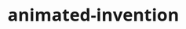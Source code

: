 # animated-invention
<html lang="en">
<head>
    <meta charset="UTF-8">
    <meta name="viewport" content="width=device-width, initial-scale=1.0">
    <title>Arnama Connect</title>
    <link rel="stylesheet" href="https://cdnjs.cloudflare.com/ajax/libs/font-awesome/6.4.0/css/all.min.css">
    <style>
        * {
            margin: 0;
            padding: 0;
            box-sizing: border-box;
            font-family: 'Segoe UI', Tahoma, Geneva, Verdana, sans-serif;
        }
        
        body {
            background-color: #f5f7fa;
            color: #333;
            line-height: 1.6;
        }
        
        .container {
            width: 90%;
            max-width: 1200px;
            margin: 0 auto;
            padding: 0 15px;
        }
        
        .hidden {
            display: none !important;
        }
        
        /* Header Styles */
        header {
            background: linear-gradient(135deg, #4e54c8, #8a64d0);
            color: white;
            padding: 1.5rem 0;
            box-shadow: 0 2px 10px rgba(0, 0, 0, 0.1);
        }
        
        .header-top {
            display: flex;
            justify-content: space-between;
            align-items: center;
            margin-bottom: 0.5rem;
        }
        
        h1 {
            font-size: 2.2rem;
            font-weight: 700;
        }
        
        .highlight {
            color: #ffde59;
        }
        
        .auth-buttons {
            display: flex;
            gap: 10px;
        }
        
        .auth-btn {
            background: rgba(255, 255, 255, 0.2);
            border: 1px solid rgba(255, 255, 255, 0.3);
            color: white;
            padding: 8px 15px;
            border-radius: 4px;
            cursor: pointer;
            transition: all 0.3s ease;
        }
        
        .auth-btn:hover {
            background: rgba(255, 255, 255, 0.3);
        }
        
        #user-greeting {
            display: flex;
            align-items: center;
            gap: 15px;
        }
        
        /* Navigation Styles */
        nav {
            background-color: #fff;
            box-shadow: 0 2px 5px rgba(0, 0, 0, 0.05);
        }
        
        nav ul {
            display: flex;
            list-style: none;
            padding: 1rem 0;
        }
        
        nav li {
            margin-right: 1.5rem;
        }
        
        nav a {
            text-decoration: none;
            color: #4e54c8;
            font-weight: 500;
            transition: color 0.3s ease;
        }
        
        nav a:hover {
            color: #8a64d0;
        }
        
        /* Section Styles */
        .section {
            padding: 3rem 0;
        }
        
        h2 {
            font-size: 2rem;
            margin-bottom: 1.5rem;
            color: #4e54c8;
            text-align: center;
        }
        
        h3 {
            font-size: 1.5rem;
            margin-bottom: 1rem;
            color: #6c6c6c;
        }
        
        /* Bulletin Board Styles */
        .bulletin-prompt {
            text-align: center;
            padding: 2rem;
            background-color: white;
            border-radius: 8px;
            box-shadow: 0 2px 10px rgba(0, 0, 0, 0.05);
            margin-bottom: 2rem;
        }
        
        .cta-button {
            background-color: #4e54c8;
            color: white;
            border: none;
            padding: 10px 20px;
            border-radius: 4px;
            cursor: pointer;
            font-weight: 500;
            margin-top: 1rem;
            transition: background-color 0.3s ease;
        }
        
        .cta-button:hover {
            background-color: #3a3fb3;
        }
        
        /* Form Styles */
        .form-group {
            margin-bottom: 1.5rem;
        }
        
        label {
            display: block;
            margin-bottom: 0.5rem;
            font-weight: 500;
        }
        
        input, textarea, select {
            width: 100%;
            padding: 10px;
            border: 1px solid #ddd;
            border-radius: 4px;
            font-size: 1rem;
        }
        
        textarea {
            resize: vertical;
            min-height: 120px;
        }
        
        .submit-btn {
            background-color: #4e54c8;
            color: white;
            border: none;
            padding: 12px 24px;
            border-radius: 4px;
            cursor: pointer;
            font-size: 1rem;
            font-weight: 500;
            transition: background-color 0.3s ease;
        }
        
        .submit-btn:hover {
            background-color: #3a3fb3;
        }
        
        /* Media Upload Styles */
        .media-upload {
            margin-bottom: 1.5rem;
        }
        
        .upload-area {
            border: 2px dashed #ccc;
            border-radius: 8px;
            padding: 20px;
            text-align: center;
            cursor: pointer;
            transition: all 0.3s ease;
            margin-bottom: 15px;
        }
        
        .upload-area:hover {
            border-color: #4e54c8;
            background-color: #f9f9ff;
        }
        
        .upload-icon {
            font-size: 3rem;
            color: #4e54c8;
            margin-bottom: 10px;
        }
        
        .media-preview {
            display: flex;
            flex-wrap: wrap;
            gap: 10px;
            margin-top: 15px;
        }
        
        .preview-item {
            position: relative;
            width: 100px;
            height: 100px;
            border-radius: 8px;
            overflow: hidden;
            box-shadow: 0 2px 5px rgba(0, 0, 0, 0.1);
        }
        
        .preview-item img, .preview-item video {
            width: 100%;
            height: 100%;
            object-fit: cover;
        }
        
        .remove-media {
            position: absolute;
            top: 5px;
            right: 5px;
            background: rgba(255, 255, 255, 0.8);
            border: none;
            border-radius: 50%;
            width: 24px;
            height: 24px;
            cursor: pointer;
            display: flex;
            align-items: center;
            justify-content: center;
        }
        
        /* Posts Grid */
        .posts-grid {
            display: grid;
            grid-template-columns: repeat(auto-fill, minmax(300px, 1fr));
            gap: 20px;
            margin-top: 2rem;
        }
        
        .post-card {
            background: white;
            border-radius: 8px;
            box-shadow: 0 2px 10px rgba(0, 0, 0, 0.05);
            padding: 1.5rem;
            transition: transform 0.3s ease;
        }
        
        .post-card:hover {
            transform: translateY(-5px);
        }
        
        .post-title {
            font-size: 1.2rem;
            font-weight: 600;
            margin-bottom: 0.5rem;
            color: #4e54c8;
        }
        
        .post-content {
            margin-bottom: 1rem;
            color: #555;
        }
        
        .post-media {
            margin-bottom: 1rem;
        }
        
        .post-media img, .post-media video {
            width: 100%;
            border-radius: 8px;
            max-height: 300px;
            object-fit: cover;
        }
        
        .post-meta {
            display: flex;
            justify-content: space-between;
            font-size: 0.9rem;
            color: #888;
        }
        
        .post-category {
            display: inline-block;
            padding: 3px 8px;
            border-radius: 12px;
            font-size: 0.8rem;
            font-weight: 500;
        }
        
        .category-general {
            background-color: #e0e0e0;
            color: #424242;
        }
        
        .category-help {
            background-color: #ffebee;
            color: #c62828;
        }
        
        .category-offer {
            background-color: #e8f5e9;
            color: #2e7d32;
        }
        
        .category-event {
            background-color: #e3f2fd;
            color: #1565c0;
        }
        
        .category-sale {
            background-color: #fff8e1;
            color: #f57f17;
        }
        
        /* Dashboard Styles */
        .dashboard-grid {
            display: grid;
            grid-template-columns: repeat(auto-fit, minmax(300px, 1fr));
            gap: 25px;
        }
        
        .dashboard-card {
            background: white;
            border-radius: 8px;
            box-shadow: 0 2px 10px rgba(0, 0, 0, 0.05);
            padding: 1.5rem;
        }
        
        .dashboard-btn {
            background-color: #8a64d0;
            color: white;
            border: none;
            padding: 8px 16px;
            border-radius: 4px;
            cursor: pointer;
            margin-top: 1rem;
        }
        
        /* Modal Styles */
        .modal {
            position: fixed;
            top: 0;
            left: 0;
            width: 100%;
            height: 100%;
            background-color: rgba(0, 0, 0, 0.5);
            display: flex;
            justify-content: center;
            align-items: center;
            z-index: 1000;
        }
        
        .modal-content {
            background-color: white;
            padding: 2rem;
            border-radius: 8px;
            width: 90%;
            max-width: 500px;
            position: relative;
            max-height: 90vh;
            overflow-y: auto;
        }
        
        .close-modal {
            position: absolute;
            top: 15px;
            right: 15px;
            font-size: 1.5rem;
            cursor: pointer;
            color: #888;
        }
        
        /* Footer Styles */
        footer {
            background-color: #333;
            color: white;
            padding: 2rem 0;
            text-align: center;
        }
        
        .footer-content {
            display: flex;
            flex-direction: column;
            align-items: center;
        }
        
        .footer-nav {
            display: flex;
            gap: 20px;
            margin: 1rem 0;
        }
        
        .footer-nav a {
            color: #ddd;
            text-decoration: none;
        }
        
        .footer-nav a:hover {
            color: white;
        }
        
        /* Responsive Design */
        @media (max-width: 768px) {
            .header-top {
                flex-direction: column;
                text-align: center;
                gap: 15px;
            }
            
            nav ul {
                flex-direction: column;
                gap: 10px;
            }
            
            .posts-grid {
                grid-template-columns: 1fr;
            }
            
            .dashboard-grid {
                grid-template-columns: 1fr;
            }
            
            .media-preview {
                justify-content: center;
            }
        }
    </style>
</head>
<body>
    <header>
        <div class="container">
            <div class="header-top">
                <h1><span class="highlight"> ARNAMA </span> Connect</h1>
                <div class="auth-buttons">
                    <button id="login-btn" class="auth-btn">Login</button>
                    <button id="register-btn" class="auth-btn">Register</button>
                    <div id="user-greeting" class="hidden">
                        <span id="username-display"></span>
                        <button id="logout-btn" class="auth-btn">Logout</button>
                    </div>
                </div>
            </div>
            <p>Your local community hub for events, news, and resources</p>
        </div>
    </header>

    <nav>
        <div class="container">
            <ul>
                <li><a href="#bulletin">Community Bulletin</a></li>
                <li id="dashboard-link" class="hidden"><a href="#dashboard">My Dashboard</a></li>
            </ul>
        </div>
    </nav>

    <section id="bulletin" class="section">
        <div class="container">
            <h2>Community Bulletin</h2>
            <div id="post-form-container" class="hidden">
                <h3>Create a New Post</h3>
                <form id="post-form">
                    <div class="form-group">
                        <label for="post-title">Title</label>
                        <input type="text" id="post-title" required>
                    </div>
                    <div class="form-group">
                        <label for="post-content">Content</label>
                        <textarea id="post-content" rows="5" required></textarea>
                    </div>
                    <div class="form-group">
                        <label for="post-category">Category</label>
                        <select id="post-category">
                            <option value="general">General</option>
                            <option value="help">Help Needed</option>
                            <option value="offer">Offering Help</option>
                            <option value="event">Event</option>
                            <option value="sale">For Sale</option>
                        </select>
                    </div>
                    
                    <!-- Media Upload Section -->
                    <div class="media-upload">
                        <label>Add Photos or Videos</label>
                        <div class="upload-area" id="media-drop-area">
                            <div class="upload-icon">
                                <i class="fas fa-cloud-upload-alt"></i>
                            </div>
                            <p>Drag & drop files here or click to browse</p>
                            <input type="file" id="media-upload" multiple accept="image/*,video/*" style="display: none;">
                        </div>
                        <div class="media-preview" id="media-preview"></div>
                    </div>
                    
                    <button type="submit" class="submit-btn">Post to Community</button>
                </form>
            </div>
            <div id="login-prompt" class="bulletin-prompt">
                <p>Want to share something with the community?</p>
                <button id="prompt-login-btn" class="cta-button">Login to Post</button>
            </div>
            <div id="posts-container" class="posts-grid">
                <!-- Posts will be loaded here dynamically -->
            </div>
        </div>
    </section>

    <section id="dashboard" class="section hidden">
        <div class="container">
            <h2>My Dashboard</h2>
            <div class="dashboard-grid">
                <div class="dashboard-card">
                    <h3>My Profile</h3>
                    <div id="profile-info">
                        <p><strong>Name:</strong> <span id="profile-name"></span></p>
                        <p><strong>Email:</strong> <span id="profile-email"></span></p>
                        <p><strong>Member since:</strong> <span id="join-date"></span></p>
                    </div>
                    <button id="edit-profile-btn" class="dashboard-btn">Edit Profile</button>
                </div>
                <div class="dashboard-card">
                    <h3>My Posts</h3>
                    <div id="user-posts">
                        <!-- User's posts will be loaded here -->
                    </div>
                </div>
                <div class="dashboard-card">
                    <h3>Saved Posts</h3>
                    <div id="saved-posts">
                        <!-- Saved posts will be loaded here -->
                    </div>
                </div>
            </div>
        </div>
    </section>

    <div id="auth-modal" class="modal hidden">
        <div class="modal-content">
            <span class="close-modal">&times;</span>
            <div id="login-form">
                <h3>Login</h3>
                <form id="login-form-data">
                    <div class="form-group">
                        <label for="login-email">Email</label>
                        <input type="email" id="login-email" required>
                    </div>
                    <div class="form-group">
                        <label for="login-password">Password</label>
                        <input type="password" id="login-password" required>
                    </div>
                    <button type="submit" class="submit-btn">Login</button>
                </form>
                <p>Don't have an account? <a href="#" id="switch-to-register">Register here</a></p>
            </div>
            <div id="register-form" class="hidden">
                <h3>Register</h3>
                <form id="register-form-data">
                    <div class="form-group">
                        <label for="register-name">Full Name</label>
                        <input type="text" id="register-name" required>
                    </div>
                    <div class="form-group">
                        <label for="register-email">Email</label>
                        <input type="email" id="register-email" required>
                    </div>
                    <div class="form-group">
                        <label for="register-password">Password</label>
                        <input type="password" id="register-password" required>
                    </div>
                    <div class="form-group">
                        <label for="register-address">Street Address (optional)</label>
                        <input type="text" id="register-address">
                    </div>
                    <button type="submit" class="submit-btn">Register</button>
                </form>
                <p>Already have an account? <a href="#" id="switch-to-login">Login here</a></p>
            </div>
        </div>
    </div>

    <footer>
        <div class="container">
            <div class="footer-content">
                <h3>Neighborhood Connect</h3>
                <div class="footer-nav">
                    <a href="#bulletin">Community Bulletin</a>
                    <a href="#">About Us</a>
                    <a href="#">Contact</a>
                    <a href="#">Privacy Policy</a>
                </div>
                <p>&copy; 2023 Neighborhood Connect. All rights reserved.</p>
            </div>
        </div>
    </footer>

    <script>
        // DOM Elements
        const loginBtn = document.getElementById('login-btn');
        const registerBtn = document.getElementById('register-btn');
        const logoutBtn = document.getElementById('logout-btn');
        const userGreeting = document.getElementById('user-greeting');
        const usernameDisplay = document.getElementById('username-display');
        const dashboardLink = document.getElementById('dashboard-link');
        const dashboardSection = document.getElementById('dashboard');
        const authModal = document.getElementById('auth-modal');
        const closeModalBtn = document.querySelector('.close-modal');
        const switchToRegister = document.getElementById('switch-to-register');
        const switchToLogin = document.getElementById('switch-to-login');
        const loginForm = document.getElementById('login-form');
        const registerForm = document.getElementById('register-form');
        const loginFormData = document.getElementById('login-form-data');
        const registerFormData = document.getElementById('register-form-data');
        const postFormContainer = document.getElementById('post-form-container');
        const loginPrompt = document.getElementById('login-prompt');
        const promptLoginBtn = document.getElementById('prompt-login-btn');
        const postForm = document.getElementById('post-form');
        const postsContainer = document.getElementById('posts-container');
        const profileName = document.getElementById('profile-name');
        const profileEmail = document.getElementById('profile-email');
        const joinDate = document.getElementById('join-date');
        const userPostsContainer = document.getElementById('user-posts');
        const savedPostsContainer = document.getElementById('saved-posts');
        const editProfileBtn = document.getElementById('edit-profile-btn');
        
        // Media upload elements
        const mediaDropArea = document.getElementById('media-drop-area');
        const mediaUpload = document.getElementById('media-upload');
        const mediaPreview = document.getElementById('media-preview');

        // Sample posts data with media examples
        const samplePosts = [
            {
                id: 1,
                title: "Community Garden Workday",
                content: "We're having a workday at the community garden this Saturday from 9am-12pm. All are welcome! Bring gloves and water.",
                category: "event",
                author: "Green Thumb Gary",
                date: "2023-10-15",
                media: [
                    {type: 'image', url: 'https://images.unsplash.com/photo-1590602847861-f357a9332bbc?ixlib=rb-4.0.3&ixid=M3wxMjA3fDB8MHxwaG90by1wYWdlfHx8fGVufDB8fHx8fA%3D%3D&auto=format&fit=crop&w=600&q=80'}
                ]
            },
            {
                id: 2,
                title: "Moving Boxes Available",
                content: "I have a bunch of moving boxes in good condition. Free to anyone who can pick them up. Various sizes available.",
                category: "offer",
                author: "Moving Mary",
                date: "2023-10-14",
                media: [
                    {type: 'image', url: 'https://images.unsplash.com/photo-1586023492125-27b2c045efd7?ixlib=rb-4.0.3&ixid=M3wxMjA3fDB8MHxwaG90by1wYWdlfHx8fGVufDB8fHx8fA%3D%3D&auto=format&fit=crop&w=600&q=80'}
                ]
            },
            {
                id: 3,
                title: "Yard Sale This Weekend",
                content: "Big yard sale on Saturday from 8am-2pm at 123 Maple Street. Furniture, kids' clothes, books, and more!",
                category: "sale",
                author: "Sale Sally",
                date: "2023-10-13",
                media: [
                    {type: 'image', url: 'https://images.unsplash.com/photo-1577702312572-5bb9328a7e1c?ixlib=rb-4.0.3&ixid=M3wxMjA3fDB8MHxwaG90by1wYWdlfHx8fGVufDB8fHx8fA%3D%3D&auto=format&fit=crop&w=600&q=80'}
                ]
            },
            {
                id: 4,
                title: "Neighborhood Block Party",
                content: "Join us for the annual neighborhood block party this Sunday! Food, music, and games for all ages.",
                category: "event",
                author: "Party Pete",
                date: "2023-10-12",
                media: [
                    {type: 'image', url: 'https://images.unsplash.com/photo-1535016120720-40c646be5580?ixlib=rb-4.0.3&ixid=M3wxMjA3fDB8MHxwaG90by1wYWdlfHx8fGVufDB8fHx8fA%3D%3D&auto=format&fit=crop&w=600&q=80'}
                ]
            }
        ];

        // Current user state
        let currentUser = null;
        let mediaFiles = [];

        // Event Listeners
        document.addEventListener('DOMContentLoaded', function() {
            // Check if user is logged in (from localStorage)
            const savedUser = localStorage.getItem('currentUser');
            if (savedUser) {
                currentUser = JSON.parse(savedUser);
                updateUIForLoggedInUser();
            }
            
            // Load sample posts
            loadPosts();
            
            // Set up event listeners
            setupEventListeners();
        });

        function setupEventListeners() {
            // Auth buttons
            loginBtn.addEventListener('click', showLoginModal);
            registerBtn.addEventListener('click', showRegisterModal);
            logoutBtn.addEventListener('click', logout);
            promptLoginBtn.addEventListener('click', showLoginModal);
            
            // Modal interactions
            closeModalBtn.addEventListener('click', closeAuthModal);
            switchToRegister.addEventListener('click', switchToRegisterForm);
            switchToLogin.addEventListener('click', switchToLoginForm);
            
            // Form submissions
            loginFormData.addEventListener('submit', handleLogin);
            registerFormData.addEventListener('submit', handleRegister);
            postForm.addEventListener('submit', handlePostSubmit);
            
            // Navigation
            dashboardLink.addEventListener('click', showDashboard);
            
            // Media upload
            mediaDropArea.addEventListener('click', () => mediaUpload.click());
            mediaUpload.addEventListener('change', handleMediaUpload);
            mediaDropArea.addEventListener('dragover', (e) => {
                e.preventDefault();
                mediaDropArea.style.borderColor = '#4e54c8';
                mediaDropArea.style.backgroundColor = '#f9f9ff';
            });
            mediaDropArea.addEventListener('dragleave', () => {
                mediaDropArea.style.borderColor = '#ccc';
                mediaDropArea.style.backgroundColor = 'transparent';
            });
            mediaDropArea.addEventListener('drop', handleMediaDrop);
            
            // Close modal when clicking outside
            window.addEventListener('click', function(event) {
                if (event.target === authModal) {
                    closeAuthModal();
                }
            });
        }

        function showLoginModal() {
            authModal.classList.remove('hidden');
            loginForm.classList.remove('hidden');
            registerForm.classList.add('hidden');
        }

        function showRegisterModal() {
            authModal.classList.remove('hidden');
            registerForm.classList.remove('hidden');
            loginForm.classList.add('hidden');
        }

        function closeAuthModal() {
            authModal.classList.add('hidden');
            // Clear form fields
            document.getElementById('login-email').value = '';
            document.getElementById('login-password').value = '';
            document.getElementById('register-name').value = '';
            document.getElementById('register-email').value = '';
            document.getElementById('register-password').value = '';
            document.getElementById('register-address').value = '';
        }

        function switchToRegisterForm(e) {
            e.preventDefault();
            loginForm.classList.add('hidden');
            registerForm.classList.remove('hidden');
        }

        function switchToLoginForm(e) {
            e.preventDefault();
            registerForm.classList.add('hidden');
            loginForm.classList.remove('hidden');
        }

        function handleLogin(e) {
            e.preventDefault();
            const email = document.getElementById('login-email').value;
            const password = document.getElementById('login-password').value;
            
            // Simple validation
            if (!email || !password) {
                alert('Please fill in all fields');
                return;
            }
            
            // Check if user exists in localStorage
            const users = JSON.parse(localStorage.getItem('users') || '[]');
            const user = users.find(u => u.email === email && u.password === password);
            
            if (user) {
                // Login successful
                currentUser = user;
                localStorage.setItem('currentUser', JSON.stringify(currentUser));
                updateUIForLoggedInUser();
                closeAuthModal();
                alert('Login successful!');
            } else {
                alert('Invalid email or password');
            }
        }

        function handleRegister(e) {
            e.preventDefault();
            const name = document.getElementById('register-name').value;
            const email = document.getElementById('register-email').value;
            const password = document.getElementById('register-password').value;
            const address = document.getElementById('register-address').value;
            
            // Simple validation
            if (!name || !email || !password) {
                alert('Please fill in all required fields');
                return;
            }
            
            // Check if user already exists
            const users = JSON.parse(localStorage.getItem('users') || '[]');
            if (users.some(user => user.email === email)) {
                alert('User with this email already exists');
                return;
            }
            
            // Create new user
            const newUser = {
                id: Date.now(),
                name,
                email,
                password,
                address,
                joinDate: new Date().toLocaleDateString()
            };
            
            // Save user
            users.push(newUser);
            localStorage.setItem('users', JSON.stringify(users));
            
            // Auto login
            currentUser = newUser;
            localStorage.setItem('currentUser', JSON.stringify(currentUser));
            updateUIForLoggedInUser();
            closeAuthModal();
            alert('Registration successful! You are now logged in.');
        }

        function logout() {
            currentUser = null;
            localStorage.removeItem('currentUser');
            updateUIForLoggedOutUser();
            alert('You have been logged out');
        }

        function updateUIForLoggedInUser() {
            // Update auth buttons
            loginBtn.classList.add('hidden');
            registerBtn.classList.add('hidden');
            userGreeting.classList.remove('hidden');
            usernameDisplay.textContent = currentUser.name;
            
            // Show post form and hide login prompt
            postFormContainer.classList.remove('hidden');
            loginPrompt.classList.add('hidden');
            
            // Show dashboard link
            dashboardLink.classList.remove('hidden');
            
            // Update dashboard if visible
            if (window.location.hash === '#dashboard') {
                showDashboard();
            }
            
            // Load user's posts
            loadUserPosts();
        }

        function updateUIForLoggedOutUser() {
            // Update auth buttons
            loginBtn.classList.remove('hidden');
            registerBtn.classList.remove('hidden');
            userGreeting.classList.add('hidden');
            
            // Hide post form and show login prompt
            postFormContainer.classList.add('hidden');
            loginPrompt.classList.remove('hidden');
            
            // Hide dashboard link
            dashboardLink.classList.add('hidden');
            
            // Hide dashboard if visible
            dashboardSection.classList.add('hidden');
        }

        function handleMediaUpload(e) {
            const files = e.target.files;
            handleFiles(files);
        }

        function handleMediaDrop(e) {
            e.preventDefault();
            mediaDropArea.style.borderColor = '#ccc';
            mediaDropArea.style.backgroundColor = 'transparent';
            
            const files = e.dataTransfer.files;
            handleFiles(files);
        }

        function handleFiles(files) {
            for (let i = 0; i < files.length; i++) {
                const file = files[i];
                const fileType = file.type.split('/')[0];
                
                if (fileType === 'image' || fileType === 'video') {
                    mediaFiles.push(file);
                    
                    const reader = new FileReader();
                    reader.onload = function(e) {
                        const previewItem = document.createElement('div');
                        previewItem.className = 'preview-item';
                        
                        if (fileType === 'image') {
                            previewItem.innerHTML = `
                                <img src="${e.target.result}" alt="Preview">
                                <button class="remove-media" data-index="${mediaFiles.length - 1}">&times;</button>
                            `;
                        } else {
                            previewItem.innerHTML = `
                                <video src="${e.target.result}" controls></video>
                                <button class="remove-media" data-index="${mediaFiles.length - 1}">&times;</button>
                            `;
                        }
                        
                        mediaPreview.appendChild(previewItem);
                        
                        // Add event listener to remove button
                        previewItem.querySelector('.remove-media').addEventListener('click', function() {
                            const index = parseInt(this.getAttribute('data-index'));
                            mediaFiles.splice(index, 1);
                            mediaPreview.removeChild(previewItem);
                            
                            // Update data-index for remaining items
                            const removeButtons = mediaPreview.querySelectorAll('.remove-media');
                            removeButtons.forEach((btn, idx) => {
                                btn.setAttribute('data-index', idx);
                            });
                        });
                    };
                    
                    reader.readAsDataURL(file);
                } else {
                    alert('Please only upload images or videos');
                }
            }
        }

        function loadPosts() {
            // Clear posts container
            postsContainer.innerHTML = '';
            
            // Get posts from localStorage or use sample posts
            const posts = JSON.parse(localStorage.getItem('posts')) || samplePosts;
            
            // Display each post
            posts.forEach(post => {
                const postElement = createPostElement(post);
                postsContainer.appendChild(postElement);
            });
            
            // Save posts to localStorage if using sample posts
            if (!localStorage.getItem('posts')) {
                localStorage.setItem('posts', JSON.stringify(posts));
            }
        }

        function createPostElement(post) {
            const postDiv = document.createElement('div');
            postDiv.className = 'post-card';
            
            const categoryClass = `category-${post.category}`;
            
            let mediaHTML = '';
            if (post.media && post.media.length > 0) {
                mediaHTML = '<div class="post-media">';
                post.media.forEach(media => {
                    if (media.type === 'image') {
                        mediaHTML += `<img src="${media.url}" alt="Post image">`;
                    } else if (media.type === 'video') {
                        mediaHTML += `<video src="${media.url}" controls></video>`;
                    }
                });
                mediaHTML += '</div>';
            }
            
            postDiv.innerHTML = `
                <h3 class="post-title">${post.title}</h3>
                ${mediaHTML}
                <p class="post-content">${post.content}</p>
                <div class="post-meta">
                    <span class="post-author">By ${post.author}</span>
                    <span class="post-date">${post.date}</span>
                </div>
                <span class="post-category ${categoryClass}">${post.category}</span>
            `;
            
            return postDiv;
        }

        function handlePostSubmit(e) {
            e.preventDefault();
            
            if (!currentUser) {
                alert('Please log in to post');
                return;
            }
            
            const title = document.getElementById('post-title').value;
            const content = document.getElementById('post-content').value;
            const category = document.getElementById('post-category').value;
            
            // Create new post
            const newPost = {
                id: Date.now(),
                title,
                content,
                category,
                author: currentUser.name,
                date: new Date().toLocaleDateString(),
                media: []
            };
            
            // Process media files
            if (mediaFiles.length > 0) {
                // In a real app, you would upload these to a server
                // For this demo, we'll just use placeholder URLs
                mediaFiles.forEach(file => {
                    const fileType = file.type.split('/')[0];
                    newPost.media.push({
                        type: fileType,
                        url: URL.createObjectURL(file)
                    });
                });
            }
            
            // Save post
            const posts = JSON.parse(localStorage.getItem('posts') || '[]');
            posts.unshift(newPost); // Add to beginning of array
            localStorage.setItem('posts', JSON.stringify(posts));
            
            // Reload posts
            loadPosts();
            
            // Clear form and media
            postForm.reset();
            mediaFiles = [];
            mediaPreview.innerHTML = '';
            
            // Add to user's posts
            loadUserPosts();
            
            alert('Your post has been published!');
        }

        function showDashboard() {
            // Show dashboard section
            dashboardSection.classList.remove('hidden');
            
            // Scroll to dashboard
            dashboardSection.scrollIntoView({ behavior: 'smooth' });
            
            // Update profile info
            if (currentUser) {
                profileName.textContent = currentUser.name;
                profileEmail.textContent = currentUser.email;
                joinDate.textContent = currentUser.joinDate;
            }
            
            // Load user's posts
            loadUserPosts();
        }

        function loadUserPosts() {
            if (!currentUser) return;
            
            // Clear user posts container
            userPostsContainer.innerHTML = '';
            
            // Get posts from localStorage
            const posts = JSON.parse(localStorage.getItem('posts') || '[]');
            
            // Filter user's posts
            const userPosts = posts.filter(post => post.author === currentUser.name);
            
            if (userPosts.length === 0) {
                userPostsContainer.innerHTML = '<p>You haven\'t made any posts yet.</p>';
                return;
            }
            
            // Display user's posts
            userPosts.forEach(post => {
                const postElement = createPostElement(post);
                userPostsContainer.appendChild(postElement);
            });
        }

        // Initialize the page
        window.addEventListener('load', function() {
            // Check if user is logged in
            const savedUser = localStorage.getItem('currentUser');
            if (savedUser) {
                currentUser = JSON.parse(savedUser);
                updateUIForLoggedInUser();
            }
            
            // Load posts
            loadPosts();
        });
    </script>
</body>
</html>
